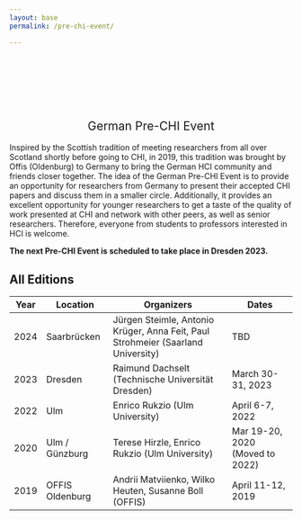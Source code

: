 ```yaml
---
layout: base
permalink: /pre-chi-event/

---
```

<br>
<br>
<br>
<br>
<br>
<h2 style="font-weight: 400; text-align: center">German Pre-CHI Event</h2>

Inspired by the Scottish tradition of meeting researchers from all over Scotland shortly before going to CHI, in 2019, this tradition was brought by Offis (Oldenburg) to Germany to bring the German HCI community and friends closer together. The idea of the German Pre-CHI Event is to provide an opportunity for researchers from Germany to present their accepted CHI papers and discuss them in a smaller circle. Additionally, it provides an excellent opportunity for younger researchers to get a taste of the quality of work presented at CHI and network with other peers, as well as senior researchers. Therefore, everyone from students to professors interested in HCI is welcome.

__The next Pre-CHI Event is scheduled to take place in Dresden 2023.__

## All Editions  

| Year | Location | Organizers | Dates |
|-----------|-----------|-----------|-----------|
| 2024| Saarbrücken| Jürgen Steimle, Antonio Krüger, Anna Feit, Paul Strohmeier (Saarland University)| TBD|
| 2023| Dresden| Raimund Dachselt (Technische Universität Dresden)| March 30-31, 2023|
| 2022| Ulm| Enrico Rukzio (Ulm University)|April 6-7, 2022|
| 2020| Ulm / Günzburg| Terese Hirzle, Enrico Rukzio (Ulm University)|Mar 19-20, 2020 (Moved to 2022)|
| 2019| OFFIS Oldenburg|Andrii Matviienko, Wilko Heuten, Susanne Boll (OFFIS)|April 11-12, 2019|

